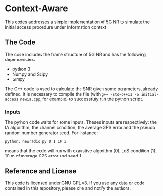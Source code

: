 # Context-Aware

This codes addresses a simple implementation of 5G NR to simulate the initial access procedure under information context

## The Code
The code includes the frame structure of 5G NR and has the following dependencies:
* python 3
* Numpy and Scipy
* Simpy

The C++ code is used to calculate the SNR given some parameters, already defined. It is necessary to compile the file (with `g++ -std=c++11 -o initial-access newia.cpp`, for example) to successfuly run the python script.

### Inputs

The python code waits for some inputs. Theses inputs are respectively: the IA algorithm, the channel condition, the average GPS error and the pseudo random number generator seed. For instance:

```
python3 newradio.py 0 1 10 1
```
means that the code will run with exaustive algorithm (0), LoS condition (1), 10 m of average GPS error and seed 1.

## Reference and License

This code is licensed under GNU GPL v3. If you use any data or code contained in this repository, please cite and notify the authors.
